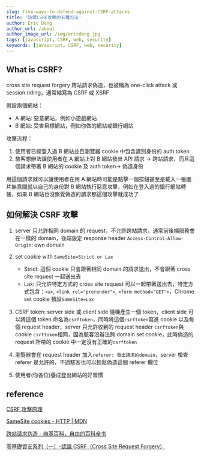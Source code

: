 ```yaml
---
slug: five-ways-to-defend-against-CSRF-attacks
title: '防禦CSRF攻擊的五種方法'
author: Eric Deng
author_url: /about
author_image_url: /img/ericdeng.jpg
tags: [javascript, CSRF, web, security]
keywords: [javascript, CSRF, web, security]
---
```


## What is CSRF?

cross site request forgery 跨站請求偽造，也被稱為 one-click attack 或 session riding，通常縮寫為 CSRF 或 XSRF

假設兩個網站：

- A 網站: 惡意網站，例如小遊戲網站
- B 網站: 受害目標網站，例如你做的網站或銀行網站

攻擊流程：

1. 使用者已經登入過 B 網站並且瀏覽器 cookie 中包含識別身份的 auth token
2. 駭客想辦法讓使用者在 A 網站上對 B 網站發出 API 請求 → 跨站請求，而且這個請求帶著 B 網站的 cookie 及 auth token→ 偽造身份

用這個請求就可以讓使用者在用 A 網站時可能是點擊一個按鈕甚至是載入一張圖片無意間就以自己的身份對 B 網站執行惡意攻擊，例如在登入過的銀行網站轉帳，如果 B 網站也沒察覺偽造的請求那這個攻擊就成功了

## 如何解決 CSRF 攻擊

1. server 只允許相同 domain 的 request，不允許跨站請求，通常前後端服務會在一樣的 domain，後端設定 response header `Access-Control-Allow-Origin`: own domain

2. set cookie with `SameSite=Strict or Lax`

   - Strict: 這個 cookie 只會跟著相同 domain 的請求送出，不會跟著 cross site request 一起送出去
   - Lax: 只允許特定方式的 cross site request 可以一起帶著送出去，特定方式包含：`<a>`, `<link rel="prerender">`, `<form method="GET">`，Chrome set cookie 預設`SameSite=Lax`

3. CSRF token: server side 或 client side 隨機產生一個 token，client side 可以將這個 token 命名為`csrftoken`，同時將這個`csrftoken`寫進 cookie 以及每個 request header，server 只允許收到的 request header `csrftoken`與 cookie `csrftoken`相同，因為駭客沒辦法跨 domain set cookie，此時偽造的 request 所帶的 cookie 中一定沒有正確的`csrftoken`

4. 瀏覽器會在 request header 加入`referer: 發出請求的domain`，server 檢查 referer 是允許的，不過駭客也可以輕鬆偽造這個 referer 欄位

5. 使用者(你各位)養成登出網站的好習慣

## reference

[CSRF 攻擊原理](https://medium.com/@Tommmmm/csrf-%E6%94%BB%E6%93%8A%E5%8E%9F%E7%90%86-d0f2a51810ca)

[SameSite cookies - HTTP | MDN](https://developer.mozilla.org/en-US/docs/Web/HTTP/Headers/Set-Cookie/SameSite)

[跨站请求伪造 - 维基百科，自由的百科全书](https://zh.wikipedia.org/zh-tw/%E8%B7%A8%E7%AB%99%E8%AF%B7%E6%B1%82%E4%BC%AA%E9%80%A0)

[零基礎資安系列（一）-認識 CSRF（Cross Site Request Forgery）](https://tech-blog.cymetrics.io/posts/jo/zerobased-cross-site-request-forgery/)
